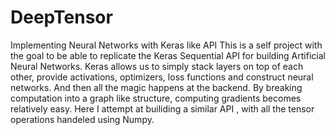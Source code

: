 # DeepTensor
Implementing Neural Networks with Keras like API
This is a self project with the goal to be able to replicate the Keras Sequential API for building Artificial Neural Networks.
Keras allows us to simply stack layers on top of each other, provide activations, optimizers, loss functions and construct neural networks.
And then all the magic happens at the backend.
By breaking computation into a graph like structure, computing gradients becomes relatively easy.
Here I attempt at builiding a similar API , with all the tensor operations handeled using Numpy.

